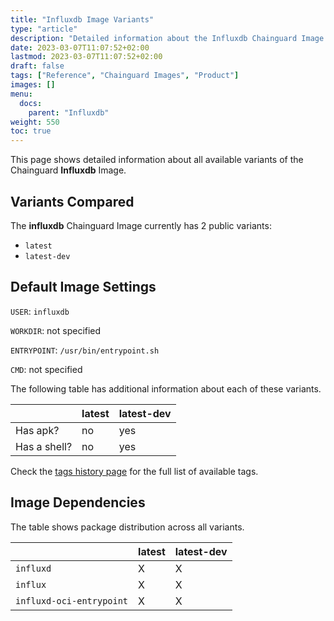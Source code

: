 ```yaml
---
title: "Influxdb Image Variants"
type: "article"
description: "Detailed information about the Influxdb Chainguard Image variants"
date: 2023-03-07T11:07:52+02:00
lastmod: 2023-03-07T11:07:52+02:00
draft: false
tags: ["Reference", "Chainguard Images", "Product"]
images: []
menu:
  docs:
    parent: "Influxdb"
weight: 550
toc: true
---
```


This page shows detailed information about all available variants of the Chainguard **Influxdb** Image.

## Variants Compared
The **influxdb** Chainguard Image currently has 2 public variants: 

- `latest`
- `latest-dev`

## Default Image Settings
`USER`:		`influxdb`

`WORKDIR`:	not specified

`ENTRYPOINT`:	`/usr/bin/entrypoint.sh`

`CMD`:		not specified

The following table has additional information about each of these variants.

|              | latest | latest-dev |
|--------------|--------|------------|
| Has apk?     | no     | yes        |
| Has a shell? | no     | yes        |

Check the [tags history page](/chainguard/chainguard-images/reference/influxdb/tags_history/) for the full list of available tags.
## Image Dependencies
The table shows package distribution across all variants.

|                          | latest | latest-dev |
|--------------------------|--------|------------|
| `influxd`                | X      | X          |
| `influx`                 | X      | X          |
| `influxd-oci-entrypoint` | X      | X          |
